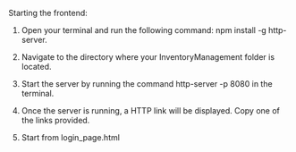 Starting the frontend: 

  1. Open your terminal and run the following command: npm install -g http-server.

  
  2. Navigate to the directory where your InventoryManagement folder is located.


  3. Start the server by running the command http-server -p 8080 in the terminal.

    

  4. Once the server is running, a HTTP link will be displayed. Copy one of the links provided.

  5. Start from login_page.html
